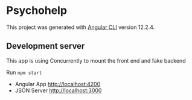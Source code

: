 # Psychohelp

This project was generated with [Angular CLI](https://github.com/angular/angular-cli) version 12.2.4.

## Development server

This app is using Concurrently to mount the front end and fake backend

Run `npm start`

* Angular App [http://localhost:4200](http://localhost:4200)
* JSON Server [http://localhost:3000](http://localhost:3000)
